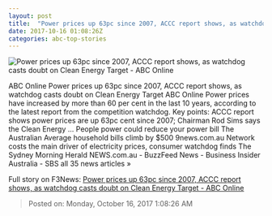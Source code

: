 ```yaml
---
layout: post
title:  "Power prices up 63pc since 2007, ACCC report shows, as watchdog casts doubt on Clean Energy Target - ABC Online"
date: 2017-10-16 01:08:26Z
categories: abc-top-stories
---
```


![Power prices up 63pc since 2007, ACCC report shows, as watchdog casts doubt on Clean Energy Target - ABC Online](http://www.abc.net.au/news/image/8940398-1x1-700x700.jpg)

ABC Online Power prices up 63pc since 2007, ACCC report shows, as watchdog casts doubt on Clean Energy Target ABC Online Power prices have increased by more than 60 per cent in the last 10 years, according to the latest report from the competition watchdog. Key points: ACCC report shows power prices are up 63pc cent since 2007; Chairman Rod Sims says the Clean Energy ... People power could reduce your power bill The Australian Average household bills climb by $500 9news.com.au Network costs the main driver of electricity prices, consumer watchdog finds The Sydney Morning Herald NEWS.com.au - BuzzFeed News - Business Insider Australia - SBS all 35 news articles »


Full story on F3News: [Power prices up 63pc since 2007, ACCC report shows, as watchdog casts doubt on Clean Energy Target - ABC Online](http://www.f3nws.com/n/mPXJHB)

> Posted on: Monday, October 16, 2017 1:08:26 AM
